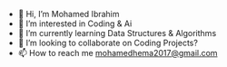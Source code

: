 - 👋 Hi, I’m Mohamed Ibrahim
- 👀 I’m interested in Coding & Ai
- 🌱 I’m currently learning Data Structures & Algorithms
- 💞️ I’m looking to collaborate on Coding Projects?
- 📫 How to reach me mohamedhema2017@gmail.com

<!---
Mohamed-Hema/Mohamed-Hema is a ✨ special ✨ repository because its `README.md` (this file) appears on your GitHub profile.
You can click the Preview link to take a look at your changes.
--->
